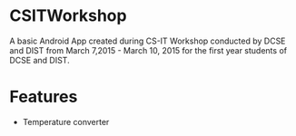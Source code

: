 # CSITWorkshop

A basic Android App created during CS-IT Workshop conducted by DCSE and DIST from March 7,2015 - March 10, 2015 for the first year students
of DCSE and DIST.

# Features
* Temperature converter

